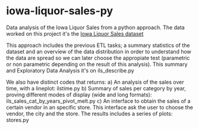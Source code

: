# iowa-liquor-sales-py
Data analysis of the Iowa Liquor Sales from a python approach. The data worked on this project it's the [Iowa Liquor Sales dataset](https://data.iowa.gov/Sales-Distribution/Iowa-Liquor-Sales/m3tr-qhgy/about_data)

This approach includes the previous ETL tasks; a summary statistics of the dataset and an overview of the data distribution in order to understand how the data are spread so we can later choose the appropiate test (parametric or non parametric depending on the result of this analysis). This summary and Exploratory Data Analysis it's on ils_describe.py


We also have distinct codes that returns:
a) An analysis of the sales over time, with a lineplot: ilstime.py
b) Summary of sales per category by year, proving different modes of display (wide and long formats): ils_sales_cat_by_years_pivot_melt.py
c) An interface to obtain the sales of a certain vendor in an specific store. This interface ask the user to choose the vendor, the city and the store. The results includes a series of plots: stores.py
